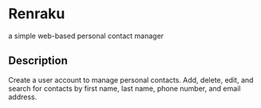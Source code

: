 # Renraku
a simple web-based personal contact manager

## Description
Create a user account to manage personal contacts. Add, delete, edit, and search for contacts by first name, last name, phone number, and email address.
